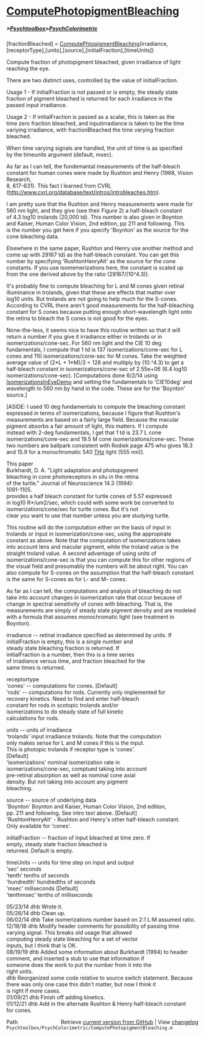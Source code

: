 # [ComputePhotopigmentBleaching](ComputePhotopigmentBleaching)
##### >[Psychtoolbox](Psychtoolbox)>[PsychColorimetric](PsychColorimetric)

[fractionBleached] = [ComputePhtopigmentBleaching](ComputePhtopigmentBleaching)(irradiance,[receptorType],[units],[source],[initialFraction],[timeUnits])  
  
Compute fraction of photopigment bleached, given irradiance of light  
reaching the eye.  
  
There are two distinct uses, controlled by the value of initialFraction.  
  
Usage 1 - If initialFraction is not passed or is empty, the steady state  
fraction of pigment bleached is returned for each irradiance in the  
passed input irradiance.  
  
Usage 2 - If initialFraction is passed as a scalar, this is taken as the  
time zero fraction bleached, and inputirradiance is taken to be the time  
variying irradiance, with fractionBleached the time varying fraction  
bleached.  
  
When time varying signals are handled, the unit of time is as specified  
by the timeunits argument (default, msec).  
  
As far as I can tell, the fundemantal measurements of the half-bleach  
constant for human cones were made by Rushton and Henry (1968, Vision Research,  
8, 617-631). This fact I learned from CVRL  
(http://www.cvrl.org/database/text/intros/introbleaches.htm).  
  
I am pretty sure that the Rushton and Henry measurements were made for  
560 nm light, and they give (see their Figure 2) a half-bleach constant  
of 4.3 log10 trolands (20,000 td). This number is also given in Boynton  
and Kaiser, Human Color Vision, 2nd edition, pp 211 and following.  This  
is the number you get here if you specify 'Boynton' as the source for the  
cone bleaching data.  
  
Elsewhere in the same paper, Rushton and Henry use another method and  
come up with 29167 td) as the half-bleach constant.  You can get this  
number by specifying 'RushtonHenryAlt' as the source for the cone  
constants.  If you use isomemerizations here, the constant is scaled up  
from the one derived above by the ratio (29167/(10^4.3)).  
  
It's probably fine to compute bleaching for L and M cones given retinal  
illuminance in trolands, given that these are effects that matter over  
log10 units.  But trolands are not going to help much for the S-cones.  
According to CVRL there aren't good measurements for the half-bleaching  
constant for S cones because putting enough short-wavelength light onto  
the retina to bleach the S cones is not good for the eyes.  
  
None-the-less, it seems nice to have this routine written so that it will  
return a number if you give it irradiance either in trolands or in  
isomerizations/cone-sec.  For 560 nm light and the CIE 10 deg  
fundamentals, I compute that 1 td is 137 isomerizations/cone-sec for L  
cones and 110 isomerizations/cone-sec for M cones.  Take the weighted  
average value of (2\*L + 1\*M)/3 = 128 and multiply by (10.^4.3) to get a  
half-bleach constant in isomerizations/cone-sec of  2.55e+06 (6.4 log10  
isomerizations/cone-sec). [Computations done 6/2/14 using  
[IsomerizationsInEyeDemo](IsomerizationsInEyeDemo) and setting the fundamentals to 'CIE10deg' and  
wavelength to 560 nm by hand in the code.  These are for the 'Boynton'  
source.]  
  
[ASIDE: I used 10 deg fundamentals to compute the bleaching constant  
expressed in terms of isomerizations, because I figure that Rushton's  
measurements are based on a fairly large field.  Because the macular  
pigment absorbs a fair amount of light, this matters.  If I compute  
instead with 2-deg fundamentals, I get that 1 td is 23.7 L cone  
isomerizations/cone-sec and 19.5 M cone isomerizations/cone-sec.   These  
two numbers are ballpark consistent with Rodiek page 475 who gives 18.3  
and 15.9 for a monochromatic 540 [THz](THz) light (555 nm)].  
  
This paper  
  Burkhardt, D. A. "Light adaptation and photopigment  
  bleaching in cone photoreceptors in situ in the retina  
  of the turtle." Journal of Neuroscience 14.3 (1994):  
  1091-1105.  
provides a half bleach constant for turtle cones of 5.57 expressed  
in log10 R\*/um2/sec, which could with some work be converted to  
isomerizations/cone/sec for turtle cones. But it's not  
clear you want to use that number unless you are studying turtle.  
  
This routine will do the computation either on the basis of input in  
trolands or input in isomerization/cone-sec, using the appropirate  
constant as above.  Note that the computation of isomerizations takes  
into account lens and macular pigment, while the troland value is the  
straight troland value.  A second advantage of using units of  
isomerizations/cone-sec is that you can compute this for other regions of  
the visual field and presumably the numbers will be about right.  You can  
also compute for S-cones on the assumption that the half-bleach constant  
is the same for S-cones as for L- and M- cones.  
  
As far as I can tell, the computations and analysis of bleaching do not  
take into account changes in isomerization rate that occur because of  
change in spectral sensitivity of cones with bleaching.  That is, the  
measurements are simply of steady state pigment density and are modeled  
with a formula that assumes monochromatic light (see treatment in  
Boynton).  
  
irradiance    -- retinal irradiance specified as determined by units. If  
                 initialFraction is empty, this is a single number and  
                 steady state bleaching fraction is returned.  If  
                 initialFraction is a number, then this is a time series  
                 of irradiance versus time, and fraction bleached for the  
                 same times is returned.  
  
receptortype  
  'cones'     -- computations for cones. [Default]  
  'rods'      -- computations for rods.  Currently only implemented for  
                 recovery kinetics.  Need to find and enter half-bleach  
                 constant for rods in scotopic trolands and/or  
                 isomerizations to do steady state of full kinetic  
                 calculations for rods.  
  
units         -- units of irradiance  
  'trolands'     input irradiance trolands.  Note that the computation  
                 only makes sense for L and M cones if this is the input.  
                 This is photopic trolands if receptor type is 'cones'.  
                 [Default]  
  'isomerizations'  nominal isomerization rate in  
                 isomerizations/cone-sec, comptued taking into account  
                 pre-retinal absorption as well as nominal cone axial  
                 density.  But not taking into account any pigment  
                 bleaching.  
  
source        -- source of underlying data  
  'Boynton'      Boynton and Kaiser, Human Color Vision, 2nd edition,  
                 pp. 211 and following. See intro text above. [Default]  
  'RushtonHenryAlt' - Rushton and Henry's other half-bleach constant.  
                 Only available for 'cones'.  
  
initialFraction -- fraction of input bleached at time zero. If  
                empty, steady state fraction bleached is  
                returned. Default is empty.  
  
timeUnits     -- units for time step on input and output  
  'sec'          seconds  
  'tenth'        tenths of seconds  
  'hundredth'    hundredths of seconds  
  'msec'         millseconds [Default]  
  'tenthmsec'     tenths of milliseconds  
  
05/23/14 dhb  Wrote it.  
05/26/14 dhb  Clean up.  
06/02/14 dhb  Take isomerizations number based on 2:1 L:M assumed ratio.  
12/18/18 dhb  Modify header comments for possibility of passing time  
              varying signal.  This breaks old usage that allowed  
              computing steady state bleaching for a set of vector  
              inputs, but I think that is OK.  
08/19/19 dhb  Added some information about Burkhardt (1994) to header  
              comment, and inserted a stub to use that information if  
              someone does the work to put the number from it into the  
              right units.  
         dhb  Reorganized some code relative to source switch statement. Because  
              there was only one case this didn't matter, but now I think it  
              is right if more cases.  
01/09/21 dhb  Finish off adding kinetics.  
01/12/21 dhb  Add in the alternate Rushton & Henry half-bleach constant  
              for cones.  




<div class="code_header" style="text-align:right;">
  <span style="float:left;">Path&nbsp;&nbsp;</span> <span class="counter">Retrieve <a href=
  "https://raw.github.com/Psychtoolbox-3/Psychtoolbox-3/beta/Psychtoolbox/PsychColorimetric/ComputePhotopigmentBleaching.m">current version from GitHub</a> | View <a href=
  "https://github.com/Psychtoolbox-3/Psychtoolbox-3/commits/beta/Psychtoolbox/PsychColorimetric/ComputePhotopigmentBleaching.m">changelog</a></span>
</div>
<div class="code">
  <code>Psychtoolbox/PsychColorimetric/ComputePhotopigmentBleaching.m</code>
</div>

